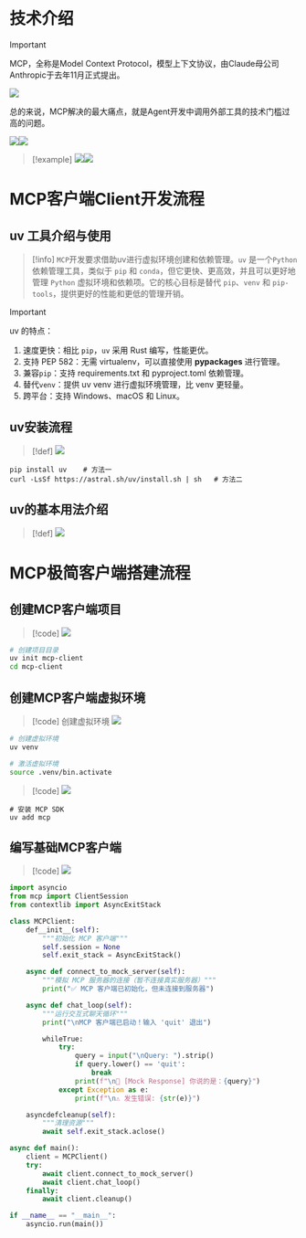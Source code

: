 # 技术介绍
> [!important]
> MCP，全称是Model Context Protocol，模型上下文协议，由Claude母公司Anthropic于去年11月正式提出。
> 
> ![](MCP.assets/a5eca16e9f67ab98d77f08b6d2fefedc_MD5.jpeg)
> 
> 总的来说，MCP解决的最大痛点，就是Agent开发中调用外部工具的技术门槛过高的问题。
> 
> ![](MCP.assets/29dbbdf711ab53feffe70b1d27193c42_MD5.jpeg)![](MCP.assets/71d9a55bd74c2f3dfd35316cfbc8726f_MD5.jpeg)

> [!example]
> ![](MCP.assets/eb1e313f13f992e698edfe9895cd6778_MD5.jpeg)![](MCP.assets/dde888651192904fd0df9477595c31f4_MD5.jpeg)



# MCP客户端Client开发流程
## uv 工具介绍与使用
> [!info]
> `MCP`开发要求借助uv进行虚拟环境创建和依赖管理。`uv` 是一个`Python` 依赖管理工具，类似于 `pip` 和 `conda`，但它更快、更高效，并且可以更好地管理 `Python` 虚拟环境和依赖项。它的核心目标是替代 `pip`、`venv` 和 `pip-tools`，提供更好的性能和更低的管理开销。

> [!important]
> uv 的特点：
> 1. 速度更快：相比 `pip`，`uv` 采用 Rust 编写，性能更优。
> 2. 支持 PEP 582：无需 virtualenv，可以直接使用 __pypackages__ 进行管理。
> 3. 兼容`pip`：支持 requirements.txt 和 pyproject.toml 依赖管理。
> 4. 替代`venv`：提供 uv venv 进行虚拟环境管理，比 venv 更轻量。
> 5. 跨平台：支持 Windows、macOS 和 Linux。


## uv安装流程
> [!def]
> ![](MCP.assets/1845ce0b318a24c6b152c1acfa1a7f20_MD5.jpeg)
```
pip install uv    # 方法一
curl -LsSf https://astral.sh/uv/install.sh | sh   # 方法二
```


## uv的基本用法介绍
> [!def]
> ![](MCP.assets/295e86d793ce3fb864c0f40e8303ad5f_MD5.jpeg)


# MCP极简客户端搭建流程
## 创建MCP客户端项目
> [!code]
> ![](MCP.assets/20204ad70a6d853ea20b1d70017cbf36_MD5.jpeg)
```bash
# 创建项目目录
uv init mcp-client
cd mcp-client
```


## 创建MCP客户端虚拟环境
> [!code] 创建虚拟环境
> ![](MCP.assets/ab6b5c2bb3fff16aaf675f42eaa6ccb4_MD5.jpeg)
```bash
# 创建虚拟环境
uv venv

# 激活虚拟环境
source .venv/bin.activate
```
> [!code]
> ![](MCP.assets/1d551f178b612df72a2541f074ced32a_MD5.jpeg)
```
# 安装 MCP SDK  
uv add mcp
```


## 编写基础MCP客户端
> [!code]
> ![](MCP.assets/4b17d111eb72108de9b9159e3d9fd907_MD5.jpeg)
```python
import asyncio
from mcp import ClientSession
from contextlib import AsyncExitStack

class MCPClient:
    def__init__(self):
        """初始化 MCP 客户端"""
        self.session = None
        self.exit_stack = AsyncExitStack()

    async def connect_to_mock_server(self):
        """模拟 MCP 服务器的连接（暂不连接真实服务器）"""
        print("✅ MCP 客户端已初始化，但未连接到服务器")

    async def chat_loop(self):
        """运行交互式聊天循环"""
        print("\nMCP 客户端已启动！输入 'quit' 退出")

        whileTrue:
            try:
                query = input("\nQuery: ").strip()
                if query.lower() == 'quit':
                    break
                print(f"\n🤖 [Mock Response] 你说的是：{query}")
            except Exception as e:
                print(f"\n⚠️ 发生错误: {str(e)}")

    asyncdefcleanup(self):
        """清理资源"""
        await self.exit_stack.aclose()

async def main():
    client = MCPClient()
    try:
        await client.connect_to_mock_server()
        await client.chat_loop()
    finally:
        await client.cleanup()

if __name__ == "__main__":
    asyncio.run(main())

```





